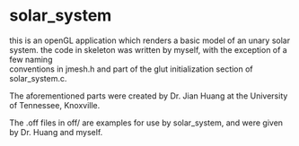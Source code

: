 # solar_system
this is an openGL application which renders a basic model of an unary solar system.
the code in skeleton was written by myself, with the exception of a few naming  
conventions in jmesh.h and part of the glut initialization section of solar_system.c.  

The aforementioned parts were created by Dr. Jian Huang at the University of Tennessee, Knoxville. 

The .off files in off/ are examples for use by solar_system, and were given by Dr. Huang and myself.
